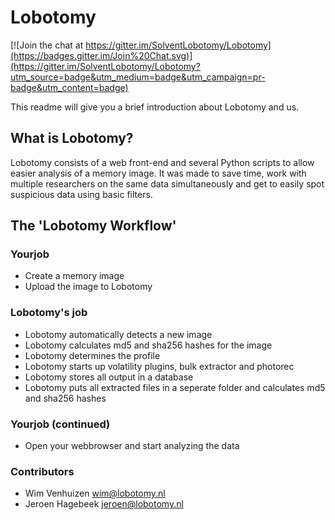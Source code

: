 # Lobotomy #

[![Join the chat at https://gitter.im/SolventLobotomy/Lobotomy](https://badges.gitter.im/Join%20Chat.svg)](https://gitter.im/SolventLobotomy/Lobotomy?utm_source=badge&utm_medium=badge&utm_campaign=pr-badge&utm_content=badge)

This readme will give you a brief introduction about Lobotomy and us.

## What is Lobotomy? ##

Lobotomy consists of a web front-end and several Python scripts to allow easier analysis of a memory image. It was made to save time, work with multiple researchers on the same data simultaneously and get to easily spot suspicious data using basic filters.

## The 'Lobotomy Workflow' ##

### Yourjob ###
* Create a memory image
* Upload the image to Lobotomy

### Lobotomy's job ###
* Lobotomy automatically detects a new image
* Lobotomy calculates md5 and sha256 hashes for the image
* Lobotomy determines the profile
* Lobotomy starts up volatility plugins, bulk extractor and photorec
* Lobotomy stores all output in a database
* Lobotomy puts all extracted files in a seperate folder and calculates md5 and sha256 hashes

### Yourjob (continued) ###
* Open your webbrowser and start analyzing the data

### Contributors ###

* Wim Venhuizen <wim@lobotomy.nl>
* Jeroen Hagebeek <jeroen@lobotomy.nl>